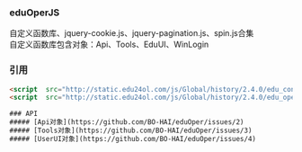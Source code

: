 ﻿### eduOperJS
自定义函数库、jquery-cookie.js、jquery-pagination.js、spin.js合集<br/>
自定义函数库包含对象：Api、Tools、EduUI、WinLogin

### 引用
```html
<script  src="http://static.edu24ol.com/js/Global/history/2.4.0/edu_config.js"></script>
<script  src="http://static.edu24ol.com/js/Global/history/2.4.0/edu_oper.js"></script>

### API
##### [Api对象](https://github.com/BO-HAI/eduOper/issues/2)
##### [Tools对象](https://github.com/BO-HAI/eduOper/issues/3)
##### [UserUI对象](https://github.com/BO-HAI/eduOper/issues/4)

